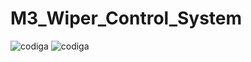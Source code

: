 # M3_Wiper_Control_System
![codiga](https://api.codiga.io/project/33397/score/svg)
![codiga](https://api.codiga.io/project/33397/status/svg)
